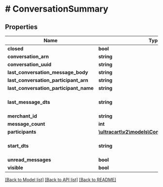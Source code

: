 # # ConversationSummary

## Properties

Name | Type | Description | Notes
------------ | ------------- | ------------- | -------------
**closed** | **bool** |  | [optional]
**conversation_arn** | **string** |  | [optional]
**conversation_uuid** | **string** |  | [optional]
**last_conversation_message_body** | **string** |  | [optional]
**last_conversation_participant_arn** | **string** |  | [optional]
**last_conversation_participant_name** | **string** |  | [optional]
**last_message_dts** | **string** | Last message date/time | [optional]
**merchant_id** | **string** |  | [optional]
**message_count** | **int** |  | [optional]
**participants** | [**\ultracart\v2\models\ConversationParticipant[]**](ConversationParticipant.md) |  | [optional]
**start_dts** | **string** | Start of the conversation date/time | [optional]
**unread_messages** | **bool** |  | [optional]
**visible** | **bool** |  | [optional]

[[Back to Model list]](../../README.md#models) [[Back to API list]](../../README.md#endpoints) [[Back to README]](../../README.md)
